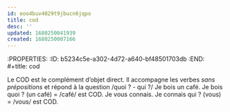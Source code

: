 ```yaml
---
id: eoo4buv4029t9jbucn6jqpo
title: cod
desc: ''
updated: 1680250041939
created: 1680250007166
---
```


:PROPERTIES:
:ID:       b5234c5e-a302-4d72-a640-bf48501703db
:END:
#+title: cod

Le COD est le complément d’objet direct. Il accompagne les verbes _sans prépositions_ et répond à la question /quoi ? - qui ?/
    Je bois un café. Je bois quoi ? (un café) = /café/ est COD.
    Je vous connais. Je connais qui ? (vous) = /vous/ est COD.